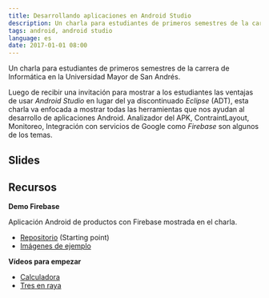 ```yaml
---
title: Desarrollando aplicaciones en Android Studio
description: Un charla para estudiantes de primeros semestres de la carrera de Informática en la Universidad Mayor de San Andrés.
tags: android, android studio
language: es
date: 2017-01-01 08:00
---
```


Un charla para estudiantes de primeros semestres de la carrera de Informática en la Universidad Mayor de San Andrés.

Luego de recibir una invitación para mostrar a los estudiantes las ventajas de usar _Android Studio_ en lugar del ya discontinuado _Eclipse_ (ADT), esta charla va enfocada a mostrar todas las herramientas que nos ayudan al desarrollo de aplicaciones Android. Analizador del APK, ContraintLayout, Monitoreo, Integración con servicios de Google como _Firebase_ son algunos de los temas.
 
## Slides

<script async class="speakerdeck-embed" data-id="40ff0f54d2b6443ca2812ce22f88a532" data-ratio="1.37081659973226" src="//speakerdeck.com/assets/embed.js"></script>

## Recursos

__Demo Firebase__

Aplicación Android de productos con Firebase mostrada en el charla. 

* [Repositorio](https://github.com/alvareztech/EjemploFirebaseProductos) (Starting point)
* [Imágenes de ejemplo](https://www.dropbox.com/sh/8ddu9tx5bl06g4c/AAAuecVLdOTFXHT9a992iQi_a?dl=0)
 
__Vídeos para empezar__

* [Calculadora](/videos/android/app-calculadora)
* [Tres en raya](/videos/android/app-tres-en-raya)
